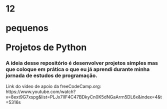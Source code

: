 # 12<p>pequenos</p> Projetos de Python 
### A ideia desse repositório é desenvolver projetos simples mas que coloque em prática o que eu já aprendi durante minha jornada de estudos de programação.

<p>Link do video de apoio da freeCodeCamp.org: https://www.youtube.com/watch?v=8ext9G7xspg&list=PLJx7IIF4C47BDkyCn0K5dNGaArrn5DL6x&index=4&t=5316s </p>
